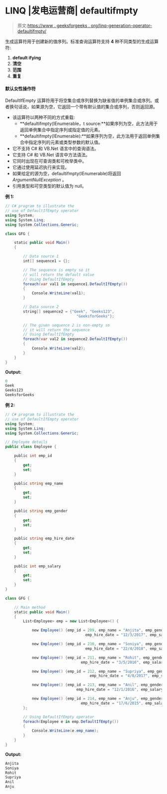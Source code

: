 # LINQ |发电运营商| defaultifmpty

> 原文:[https://www . geeksforgeeks . org/linq-generation-operator-defaultifmpty/](https://www.geeksforgeeks.org/linq-generation-operator-defaultifempty/)

生成运算符用于创建新的值序列。标准查询运算符支持 **4** 种不同类型的生成运算符:

1.  **default ifying**
2.  **清空**
3.  **范围**
4.  **重复**

#### 默认女性操作符

DefaultIfEmpty 运算符用于将空集合或序列替换为缺省值的单例集合或序列。或者换句话说，如果源为空，它返回一个带有默认值的集合或序列，否则返回源。

*   该运算符以两种不同的方式重载:
    *   **defaultifmpty<t source>(IEnumerable<t source>，t source:**如果序列为空，此方法用于返回单例集合中指定序列或指定值的元素。
    *   **defaultifmpty<t source>(IEnumerable<t source>):**如果序列为空，此方法用于返回单例集合中指定序列的元素或类型参数的默认值。
*   它不支持 C# 和 VB.Net 语言中的查询语法。
*   它支持 C# 和 VB.Net 语言中方法语法。
*   它同时出现在可查询类和可枚举类中。
*   它通过使用延迟执行来实现。
*   如果给定的源为空，defaultifmpty<tsource>(IEnumerable<tsource>)将返回 *ArgumentNullException* 。</tsource></tsource>
*   引用类型和可空类型的默认值为 null。

**例 1:**

```cs
// C# program to illustrate the
// use of DefaultIfEmpty operator
using System;
using System.Linq;
using System.Collections.Generic;

class GFG {

    static public void Main()
    {

        // Data source 1
        int[] sequence1 = {};

        // The sequence is empty so it 
        // will return the default value
        // Using DefaultIfEmpty
        foreach(var val1 in sequence1.DefaultIfEmpty())
        {
            Console.WriteLine(val1);
        }

        // Data source 2
        string[] sequence2 = {"Geek", "Geeks123",
                                "GeeksforGeeks"};

        // The given sequence 2 is non-empty so 
        // it will return the sequence
        // Using DefaultIfEmpty
        foreach(var val2 in sequence2.DefaultIfEmpty())
        {
            Console.WriteLine(val2);
        }
    }
}
```

**Output:**

```cs
0
Geek
Geeks123
GeeksforGeeks

```

**例 2:**

```cs
// C# program to illustrate the 
// use of DefaultIfEmpty operator
using System;
using System.Linq;
using System.Collections.Generic;

// Employee details
public class Employee {

    public int emp_id
    {
        get;
        set;
    }

    public string emp_name
    {
        get;
        set;
    }

    public string emp_gender
    {
        get;
        set;
    }

    public string emp_hire_date
    {
        get;
        set;
    }

    public int emp_salary
    {
        get;
        set;
    }
}

class GFG {

    // Main method
    static public void Main()
    {
        List<Employee> emp = new List<Employee>() {

            new Employee() {emp_id = 209, emp_name = "Anjita", emp_gender = "Female",
                                    emp_hire_date = "12/3/2017", emp_salary = 20000},

            new Employee() {emp_id = 210, emp_name = "Soniya", emp_gender = "Female",
                                    emp_hire_date = "22/4/2018", emp_salary = 30000},

            new Employee() {emp_id = 211, emp_name = "Rohit", emp_gender = "Male",
                                  emp_hire_date = "3/5/2016", emp_salary = 40000},

            new Employee() {emp_id = 212, emp_name = "Supriya", emp_gender = "Female",
                                      emp_hire_date = "4/8/2017", emp_salary = 40000},

            new Employee() {emp_id = 213, emp_name = "Anil", emp_gender = "Male",
                                emp_hire_date = "12/1/2016", emp_salary = 40000},

            new Employee() {emp_id = 214, emp_name = "Anju", emp_gender = "Female",
                                  emp_hire_date = "17/6/2015", emp_salary = 50000},
        };

        // Using DefaultIfEmpty operator
        foreach(Employee e in emp.DefaultIfEmpty())
        {
            Console.WriteLine(e.emp_name);
        }
    }
}
```

**Output:**

```cs
Anjita
Soniya
Rohit
Supriya
Anil
Anju

```